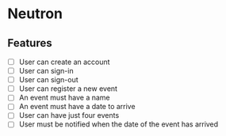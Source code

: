 # Neutron

## Features

- [ ] User can create an account
- [ ] User can sign-in
- [ ] User can sign-out
- [ ] User can register a new event
- [ ] An event must have a name
- [ ] An event must have a date to arrive
- [ ] User can have just four events
- [ ] User must be notified when the date of the event has arrived

